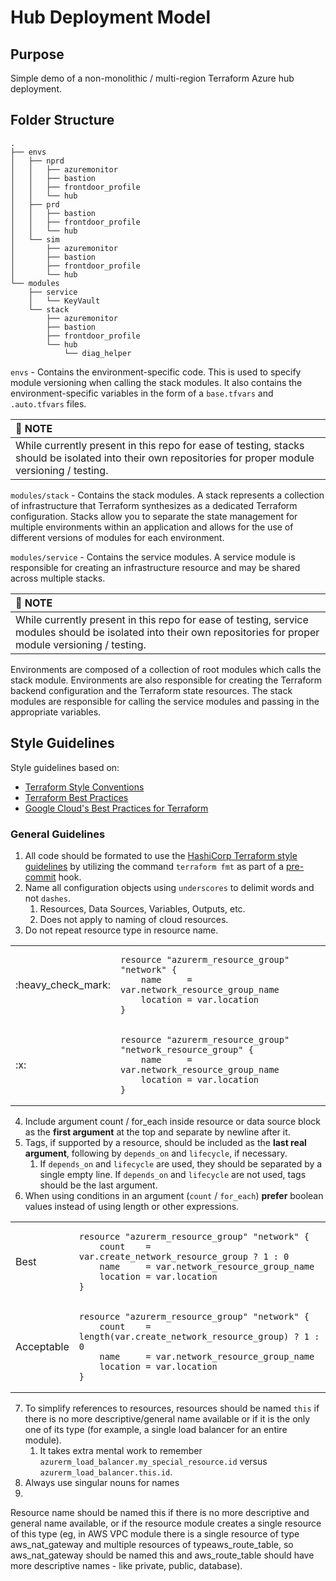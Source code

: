 # Hub Deployment Model

## Purpose

Simple demo of a non-monolithic / multi-region Terraform Azure hub deployment.

## Folder Structure

```
.
├── envs
│   ├── nprd
│   │   ├── azuremonitor
│   │   ├── bastion
│   │   ├── frontdoor_profile
│   │   └── hub
│   ├── prd
│   │   ├── bastion
│   │   ├── frontdoor_profile
│   │   └── hub
│   └── sim
│       ├── azuremonitor
│       ├── bastion
│       ├── frontdoor_profile
│       └── hub
└── modules
    ├── service
    │   └── KeyVault
    └── stack
        ├── azuremonitor
        ├── bastion
        ├── frontdoor_profile
        └── hub
            └── diag_helper
```

`envs` - Contains the environment-specific code. This is used to specify module versioning when calling the stack modules. It also contains the environment-specific variables in the form of a `base.tfvars` and `.auto.tfvars` files.

| :memo: NOTE              |
|:---------------------------|
| While currently present in this repo for ease of testing, stacks should be isolated into their own repositories for proper module versioning / testing. |

`modules/stack` - Contains the stack modules. A stack represents a collection of infrastructure that  Terraform synthesizes as a dedicated Terraform configuration. Stacks allow you to separate the state management for multiple environments within an application and allows for the use of different versions of modules for each environment.

`modules/service` - Contains the service modules. A service module is responsible for creating an infrastructure resource and may be shared across multiple stacks.

| :memo: NOTE              |
|:---------------------------|
| While currently present in this repo for ease of testing, service modules should be isolated into their own repositories for proper module versioning / testing. |

Environments are composed of a collection of root modules which calls the stack module. Environments are also responsible for creating the Terraform backend configuration and the Terraform state resources. The stack modules are responsible for calling the service modules and passing in the appropriate variables.

## Style Guidelines

Style guidelines based on:

- [Terraform Style Conventions](https://www.terraform.io/docs/language/syntax/style.html)
- [Terraform Best Practices](https://www.terraform-best-practices.com/)
- [Google Cloud's Best Practices for Terraform](https://cloud.google.com/docs/terraform/best-practices-for-terraform)

### General Guidelines

1. All code should be formated to use the [HashiCorp Terraform style guidelines](https://developer.hashicorp.com/terraform/language/syntax/style) by utilizing the command `terraform fmt` as part of a [pre-commit](https://github.com/antonbabenko/pre-commit-terraform) hook.
2. Name all configuration objects using `underscores` to delimit words and not `dashes`.
    1. Resources, Data Sources, Variables, Outputs, etc.
    2. Does not apply to naming of cloud resources.
3. Do not repeat resource type in resource name.

<table>
<tr></tr>
<tr>
<td>  :heavy_check_mark: </td>
<td>

```hcl
resource "azurerm_resource_group" "network" {
    name     = var.network_resource_group_name
    location = var.location
}
```

</td>
<tr></tr>
<tr>
<td> :x: </td>
<td>

```hcl
resource "azurerm_resource_group" "network_resource_group" {
    name     = var.network_resource_group_name
    location = var.location
}
```

</td>
</tr>
</table>

4. Include argument count / for_each inside resource or data source block as the **first argument** at the top and separate by newline after it.
5. Tags, if supported by a resource, should be included as the **last real argument**, following by `depends_on` and `lifecycle`, if necessary.
    1. If `depends_on` and `lifecycle` are used, they should be separated by a single empty line. If `depends_on` and `lifecycle` are not used, tags should be the last argument.
6. When using conditions in an argument (`count` / `for_each`) **prefer** boolean values instead of using length or other expressions.

<table>
<tr></tr>
<tr>
<td>  Best </td>
<td>

```hcl
resource "azurerm_resource_group" "network" {
    count    = var.create_network_resource_group ? 1 : 0
    name     = var.network_resource_group_name
    location = var.location
}
```

</td>
<tr></tr>
<tr>
<td> Acceptable </td>
<td>

```hcl
resource "azurerm_resource_group" "network" {
    count    = length(var.create_network_resource_group) ? 1 : 0
    name     = var.network_resource_group_name
    location = var.location
}
```

</td>
</tr>
</table>

7. To simplify references to resources, resources should be named `this` if there is no more descriptive/general name available or if it is the only one of its type (for example, a single load balancer for an entire module).
    1. It takes extra mental work to remember `azurerm_load_balancer.my_special_resource.id` versus `azurerm_load_balancer.this.id`.
8. Always use singular nouns for names
9.

Resource name should be named this if there is no more descriptive and general name available, or if the resource module creates a single resource of this type (eg, in AWS VPC module there is a single resource of type aws_nat_gateway and multiple resources of typeaws_route_table, so aws_nat_gateway should be named this and aws_route_table should have more descriptive names - like private, public, database).